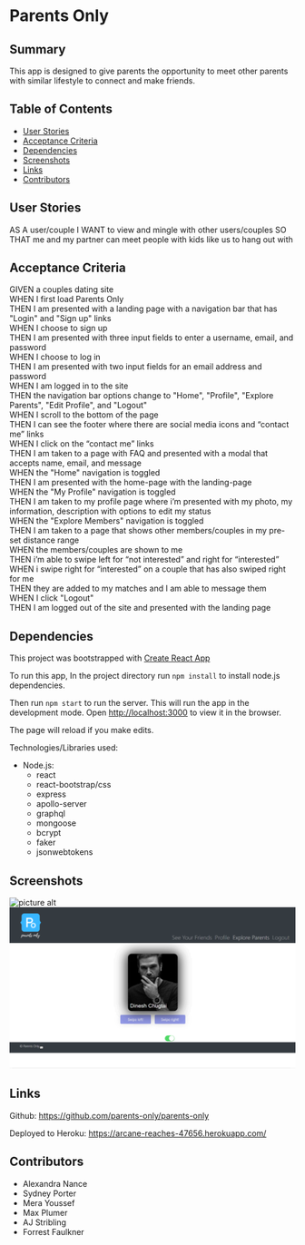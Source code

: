 # Parents Only

## Summary
This app is designed to give parents the opportunity to meet other parents with similar lifestyle to connect and make friends. 


## Table of Contents
- [User Stories](#user-stories)
- [Acceptance Criteria](#acceptance-criteria)
- [Dependencies](#dependencies)
- [Screenshots](#screenshots)
- [Links](#links)
- [Contributors](#contributors)


## User Stories
AS A user/couple
I WANT to view and mingle with other users/couples
SO THAT me and my partner can meet people with kids like us to hang out with 


## Acceptance Criteria 
GIVEN a couples dating site  
WHEN I first load Parents Only  
THEN I am presented with a landing page with a navigation bar that has "Login" and "Sign up" links  
WHEN I choose to sign up  
THEN I am presented with three input fields to enter a username, email, and password  
WHEN I choose to log in  
THEN I am presented with two input fields for an email address and password  
WHEN I am logged in to the site  
THEN the navigation bar options change to "Home", "Profile", "Explore Parents", "Edit Profile", and "Logout"  
WHEN I scroll to the bottom of the page   
THEN I can see the footer where there are social media icons and “contact me” links    
WHEN I click on the “contact me” links     
THEN I am taken to a page with FAQ and presented  with a modal that accepts name, email, and message  
WHEN the "Home" navigation is toggled  
THEN I am presented with the home-page with the landing-page  
WHEN the "My Profile" navigation is toggled  
THEN I am taken to my profile page where i’m presented with my photo, my information, description with options to edit my status  
WHEN the "Explore Members" navigation is toggled  
THEN I am taken to a page that shows other members/couples in my pre-set distance range  
WHEN the members/couples are shown to me  
THEN i’m able to swipe left for “not interested” and right for “interested”  
WHEN i swipe right for “interested” on a couple that has also swiped right for me  
THEN they are added to my matches and I am able to message them    
WHEN I click "Logout"  
THEN I am logged out of the site and presented with the landing page  


## Dependencies
This project was bootstrapped with [Create React App](https://github.com/facebook/create-react-app)

To run this app, In the project directory run `npm install` to install node.js dependencies.

Then run `npm start` to run the server.
This will run the app in the development mode.
Open [http://localhost:3000](http://localhost:3000) to view it in the browser.

The page will reload if you make edits.  

Technologies/Libraries used:
* Node.js:
    * react
    * react-bootstrap/css
    * express
    * apollo-server
    * graphql
    * mongoose
    * bcrypt
    * faker
    * jsonwebtokens



## Screenshots
![picture alt](client/public/img/landingpage.PNG)
![picture alt](client/public/img/matchpage.PNG)


## Links
Github: https://github.com/parents-only/parents-only

Deployed to Heroku: https://arcane-reaches-47656.herokuapp.com/


## Contributors
* Alexandra Nance
* Sydney Porter
* Mera Youssef
* Max Plumer
* AJ Stribling
* Forrest Faulkner